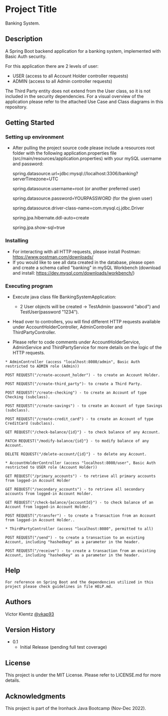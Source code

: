 # Project Title

Banking System.

## Description

A Spring Boot backend application for a banking system, implemented with Basic Auth security. 

For this application there are 2 levels of user: 

* USER (access to all Account Holder controller requests)
* ADMIN (access to all Admin controller requests)

The Third Party entity does not extend from the User class, so it is not included in the security dependencies.
For a visual overview of the application please refer to the attached Use Case and Class diagrams in this repository.

## Getting Started

### Setting up environment

* After pulling the project source code please include a resources root folder with the following application.properties file (src/main/resources/application.properties) with your mySQL username and password:

    spring.datasource.url=jdbc:mysql://localhost:3306/banking?serverTimezone=UTC

    spring.datasource.username=root (or another preferred user)

    spring.datasource.password=YOURPASSWORD (for the given user)

    spring.datasource.driver-class-name=com.mysql.cj.jdbc.Driver

    spring.jpa.hibernate.ddl-auto=create

    spring.jpa.show-sql=true

### Installing

* For interacting with all HTTP requests, please install Postman: https://www.postman.com/downloads/
* If you would like to see all data created in the database, please open and create a schema called "banking" in mySQL Workbench (download and install: https://dev.mysql.com/downloads/workbench/)

### Executing program

* Execute java class file BankingSystemApplication: 
    - 2 User objects will be created -> TestAdmin (password "abcd") and TestUser(password "1234"). 	

* Head over to controllers, you will find different HTTP requests available under AccountHolderController, AdminController and ThirdPartyController.

* Please refer to code comments under AccountHolderService, AdminService and ThirdPartyService for more details on the logic of the HTTP requests.

```
* AdminController (access "localhost:8080/admin", Basic Auth restricted to ADMIN role (Admin))

POST REQUEST("/create-account_holder") - to create an Account Holder.

POST REQUEST("/create-third_party")- to create a Third Party.

POST REQUEST("/create-checking") - to create an Account of type Checking (subclass).

POST REQUEST("/create-savings") - to create an Account of type Savings (subclass).

POST REQUEST("/create-credit_card") - to create an Account of type CreditCard (subclass).

GET REQUEST("/check-balance/{id}"} - to check balance of any Account.

PATCH REQUEST("/modify-balance/{id}"} - to modify balance of any Account.

DELETE REQUEST("/delete-account/{id}"} - to delete any Account.

```
```
* AccountHolderController (access "localhost:8080/user", Basic Auth restricted to USER role (Account Holder))

GET REQUEST("/primary_accounts") - to retrieve all primary accounts from logged-in Account Holder

GET REQUEST("/secondary_accounts") - to retrieve all secondary accounts from logged-in Account Holder.

GET REQUEST("/check-balance/{accountId}") - to check balance of an Account from logged-in Account Holder.

POST REQUEST("/transfer") - to create a Transaction from an Account from logged-in Account Holder..

```
```
* ThirdPartyController (access "localhost:8080", permitted to all)

POST REQUEST("/send") - to create a transaction to an existing Account, including "hashedkey" as a parameter in the header.

POST REQUEST("/receive") - to create a transaction from an existing Account, including "hashedkey" as a parameter in the header.

```

## Help

```
For reference on Spring Boot and the dependencies utilized in this project please check guidelines in file HELP.md.
```

## Authors

Victor Klemtz
[@vkap93](https://github.com/vkap93)

## Version History

* 0.1
    * Initial Release (pending full test coverage)

## License

This project is under the MIT License. Please refer to LICENSE.md for more details.

## Acknowledgments

This project is part of the Ironhack Java Bootcamp (Nov-Dec 2022). 
